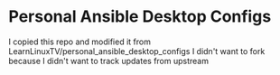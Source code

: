 # Personal Ansible Desktop Configs

I copied this repo and modified it from LearnLinuxTV/personal_ansible_desktop_configs I didn't want to fork because I didn't want to track updates from upstream

